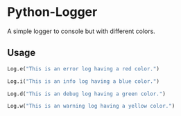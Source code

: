 # Python-Logger
A simple logger to console but with different colors.

## Usage
```python
Log.e("This is an error log having a red color.")
```

```python
Log.i("This is an info log having a blue color.")
```

```python
Log.d("This is an debug log having a green color.")
```

```python
Log.w("This is an warning log having a yellow color.")
```
